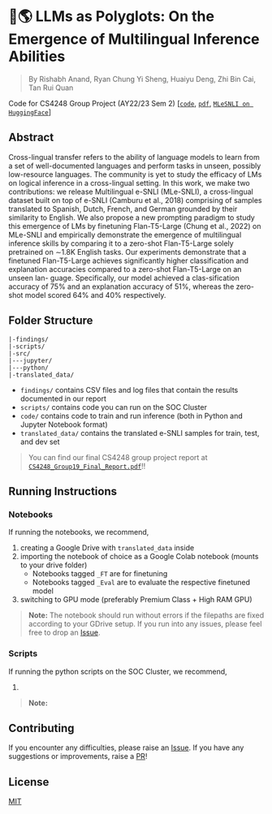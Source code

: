 # 🦜🌎 LLMs as Polyglots: On the Emergence of Multilingual Inference Abilities

> By Rishabh Anand, Ryan Chung Yi Sheng, Huaiyu Deng, Zhi Bin Cai, Tan Rui Quan

Code for CS4248 Group Project (AY22/23 Sem 2) [[`code`](https://github.com/rish-16/cs4248-project), [`pdf`](https://github.com/rish-16/cs4248-project/blob/main/CS4248_Group19_Final_Report.pdf), [`MLeSNLI on HuggingFace`](https://huggingface.co/datasets/rish16/MLe-SNLI)]

## Abstract

Cross-lingual transfer refers to the ability of language models to learn from a set of well-documented languages and perform tasks in unseen, possibly low-resource languages. The community is yet to study the efficacy of LMs on logical inference in a cross-lingual setting. In this work, we make two contributions: we release Multilingual e-SNLI (MLe-SNLI), a cross-lingual dataset built on top of e-SNLI (Camburu et al., 2018) comprising of samples
translated to Spanish, Dutch, French, and German grounded by their similarity to English. We also propose a new prompting paradigm
to study this emergence of LMs by finetuning Flan-T5-Large (Chung et al., 2022) on MLe-SNLI and empirically demonstrate the emergence of multilingual inference skills by comparing it to a zero-shot Flan-T5-Large solely pretrained on ∼1.8K English tasks. Our experiments demonstrate that a finetuned Flan-T5-Large achieves significantly higher classification and explanation accuracies compared to a zero-shot Flan-T5-Large on an unseen lan-
guage. Specifically, our model achieved a clas-sification accuracy of 75% and an explanation accuracy of 51%, whereas the zero-shot model scored 64% and 40% respectively.

## Folder Structure

```
|-findings/
|-scripts/
|-src/
|---jupyter/
|---python/
|-translated_data/
```

- `findings/` contains CSV files and log files that contain the results documented in our report
- `scripts/` contains code you can run on the SOC Cluster
- `code/` contains code to train and run inference (both in Python and Jupyter Notebook format)
- `translated_data/` contains the translated e-SNLI samples for train, test, and dev set

> You can find our final CS4248 group project report at [`CS4248_Group19_Final_Report.pdf`](https://github.com/rish-16/cs4248-project/blob/main/CS4248_Group19_Final_Report.pdf)!!

## Running Instructions

### Notebooks
If running the notebooks, we recommend,

1. creating a Google Drive with `translated_data` inside
2. importing the notebook of choice as a Google Colab notebook (mounts to your drive folder)
    - Notebooks tagged `_FT` are for finetuning 
    - Notebooks tagged `_Eval` are to evaluate the respective finetuned model
3. switching to GPU mode (preferably Premium Class + High RAM GPU)

> **Note:** The notebook should run without errors if the filepaths are fixed according to your GDrive setup. If you run into any issues, please feel free to drop an [Issue](https://github.com/rish-16/cs4248-project/issues).

### Scripts
If running the python scripts on the SOC Cluster, we recommend,

1. 

> **Note:**

## Contributing

If you encounter any difficulties, please raise an [Issue](https://github.com/rish-16/cs4248-project/issues). If you have any suggestions or improvements, raise a [PR](https://github.com/rish-16/cs4248-project/pulls)!

## License

[MIT](https://github.com/rish-16/cs4248-project/blob/main/LICENSE)